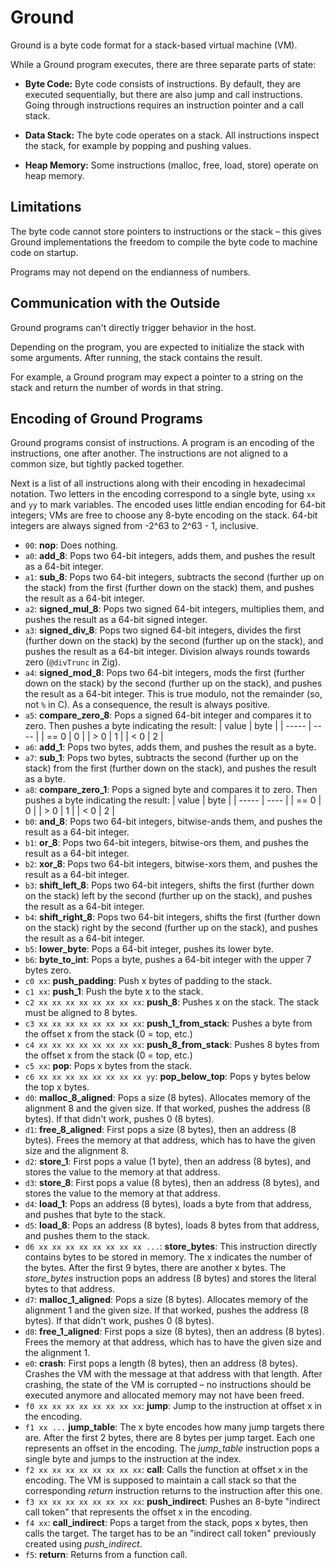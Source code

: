 # Ground

Ground is a byte code format for a stack-based virtual machine (VM).

While a Ground program executes, there are three separate parts of state:

- **Byte Code:**
  Byte code consists of instructions.
  By default, they are executed sequentially, but there are also jump and call instructions.
  Going through instructions requires an instruction pointer and a call stack.

- **Data Stack:**
  The byte code operates on a stack.
  All instructions inspect the stack, for example by popping and pushing values.

- **Heap Memory:**
  Some instructions (malloc, free, load, store) operate on heap memory.

## Limitations

The byte code cannot store pointers to instructions or the stack – this gives Ground implementations the freedom to compile the byte code to machine code on startup.

Programs may not depend on the endianness of numbers.

## Communication with the Outside

Ground programs can't directly trigger behavior in the host.

Depending on the program, you are expected to initialize the stack with some arguments.
After running, the stack contains the result.

For example, a Ground program may expect a pointer to a string on the stack and return the number of words in that string.

## Encoding of Ground Programs

Ground programs consist of instructions.
A program is an encoding of the instructions, one after another.
The instructions are not aligned to a common size, but tightly packed together.

Next is a list of all instructions along with their encoding in hexadecimal notation.
Two letters in the encoding correspond to a single byte, using `xx` and `yy` to mark variables.
The encoded uses little endian encoding for 64-bit integers; VMs are free to choose any 8-byte encoding on the stack.
64-bit integers are always signed from -2^63 to 2^63 - 1, inclusive.

- `00`: **nop**: Does nothing.
- `a0`: **add_8**:
  Pops two 64-bit integers, adds them, and pushes the result as a 64-bit integer.
- `a1`: **sub_8**:
  Pops two 64-bit integers, subtracts the second (further up on the stack) from the first (further down on the stack) them, and pushes the result as a 64-bit integer.
- `a2`: **signed_mul_8**:
  Pops two signed 64-bit integers, multiplies them, and pushes the result as a 64-bit signed integer.
- `a3`: **signed_div_8**:
  Pops two signed 64-bit integers, divides the first (further down on the stack) by the second (further up on the stack), and pushes the result as a 64-bit integer.
  Division always rounds towards zero (`@divTrunc` in Zig).
- `a4`: **signed_mod_8**:
  Pops two 64-bit integers, mods the first (further down on the stack) by the second (further up on the stack), and pushes the result as a 64-bit integer.
  This is true modulo, not the remainder (so, not `%` in C).
  As a consequence, the result is always positive.
- `a5`: **compare_zero_8**:
  Pops a signed 64-bit integer and compares it to zero.
  Then pushes a byte indicating the result:
  | value | byte |
  | ----- | ---- |
  | == 0 | 0 |
  | > 0 | 1 |
  | < 0 | 2 |
- `a6`: **add_1**: Pops two bytes, adds them, and pushes the result as a byte.
- `a7`: **sub_1**:
  Pops two bytes, subtracts the second (further up on the stack) from the first (further down on the stack), and pushes the result as a byte.
- `a8`: **compare_zero_1**:
  Pops a signed byte and compares it to zero.
  Then pushes a byte indicating the result:
  | value | byte |
  | ----- | ---- |
  | == 0 | 0 |
  | > 0 | 1 |
  | < 0 | 2 |
- `b0`: **and_8**:
  Pops two 64-bit integers, bitwise-ands them, and pushes the result as a 64-bit integer.
- `b1`: **or_8**:
  Pops two 64-bit integers, bitwise-ors them, and pushes the result as a 64-bit integer.
- `b2`: **xor_8**:
  Pops two 64-bit integers, bitwise-xors them, and pushes the result as a 64-bit integer.
- `b3`: **shift_left_8**:
  Pops two 64-bit integers, shifts the first (further down on the stack) left by the second (further up on the stack), and pushes the result as a 64-bit integer.
- `b4`: **shift_right_8**:
  Pops two 64-bit integers, shifts the first (further down on the stack) right by the second (further up on the stack), and pushes the result as a 64-bit integer.
- `b5`: **lower_byte**:
  Pops a 64-bit integer, pushes its lower byte.
- `b6`: **byte_to_int**:
  Pops a byte, pushes a 64-bit integer with the upper 7 bytes zero.
- `c0 xx`: **push_padding**:
  Push x bytes of padding to the stack.
- `c1 xx`: **push_1**:
  Push the byte x to the stack.
- `c2 xx xx xx xx xx xx xx xx`: **push_8**:
  Pushes x on the stack.
  The stack must be aligned to 8 bytes.
- `c3 xx xx xx xx xx xx xx xx`: **push_1_from_stack**:
  Pushes a byte from the offset x from the stack (0 = top, etc.)
- `c4 xx xx xx xx xx xx xx xx`: **push_8_from_stack**:
  Pushes 8 bytes from the offset x from the stack (0 = top, etc.)
- `c5 xx`: **pop**:
  Pops x bytes from the stack.
- `c6 xx xx xx xx xx xx xx xx yy`: **pop_below_top**:
  Pops y bytes below the top x bytes.
- `d0`: **malloc_8_aligned**:
  Pops a size (8 bytes).
  Allocates memory of the alignment 8 and the given size.
  If that worked, pushes the address (8 bytes).
  If that didn't work, pushes 0 (8 bytes).
- `d1`: **free_8_aligned**:
  First pops a size (8 bytes), then an address (8 bytes).
  Frees the memory at that address, which has to have the given size and the alignment 8.
- `d2`: **store_1**:
  First pops a value (1 byte), then an address (8 bytes), and stores the value to the memory at that address.
- `d3`: **store_8**:
  First pops a value (8 bytes), then an address (8 bytes), and stores the value to the memory at that address.
- `d4`: **load_1**:
  Pops an address (8 bytes), loads a byte from that address, and pushes that byte to the stack.
- `d5`: **load_8**:
  Pops an address (8 bytes), loads 8 bytes from that address, and pushes them to the stack.
- `d6 xx xx xx xx xx xx xx xx ...`: **store_bytes**:
  This instruction directly contains bytes to be stored in memory.
  The x indicates the number of the bytes.
  After the first 9 bytes, there are another x bytes.
  The _store_bytes_ instruction pops an address (8 bytes) and stores the literal bytes to that address.
- `d7`: **malloc_1_aligned**:
  Pops a size (8 bytes).
  Allocates memory of the alignment 1 and the given size.
  If that worked, pushes the address (8 bytes).
  If that didn't work, pushes 0 (8 bytes).
- `d8`: **free_1_aligned**:
  First pops a size (8 bytes), then an address (8 bytes).
  Frees the memory at that address, which has to have the given size and the alignment 1.
- `e0`: **crash**:
  First pops a length (8 bytes), then an address (8 bytes).
  Crashes the VM with the message at that address with that length.
  After crashing, the state of the VM is corrupted – no instructions should be executed anymore and allocated memory may not have been freed.
- `f0 xx xx xx xx xx xx xx xx`: **jump**:
  Jump to the instruction at offset x in the encoding.
- `f1 xx ...` **jump_table**:
  The x byte encodes how many jump targets there are.
  After the first 2 bytes, there are 8 bytes per jump target.
  Each one represents an offset in the encoding.
  The _jump_table_ instruction pops a single byte and jumps to the instruction at the index.
- `f2 xx xx xx xx xx xx xx xx`: **call**:
  Calls the function at offset x in the encoding.
  The VM is supposed to maintain a call stack so that the corresponding _return_ instruction returns to the instruction after this one.
- `f3 xx xx xx xx xx xx xx xx`: **push_indirect**:
  Pushes an 8-byte "indirect call token" that represents the offset x in the encoding.
- `f4 xx`: **call_indirect**:
  Pops a target from the stack, pops x bytes, then calls the target.
  The target has to be an "indirect call token" previously created using _push_indirect_.
- `f5`: **return**:
  Returns from a function call.
